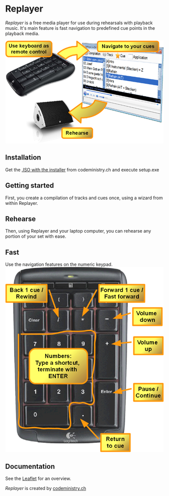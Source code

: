 # Replayer
_Replayer_ is a free media player for use during rehearsals with playback music. It's main feature is fast navigation to predefined cue points in the playback media.

![Visual Functioning Overview](https://github.com/suterma/Replayer/raw/master/DOC/Visual%20Funtioning%20Overview.png)

## Installation
Get the [.ISO with the installer](http://download.codeministry.ch/Replayer%20v0.4.2%20CD-Installer.iso) from codeministry.ch and execute setup.exe
## Getting started
First, you create a compilation of tracks and cues once, using a wizard from within Replayer. 
## Rehearse
Then, using Replayer and your laptop computer, you can rehearse any portion of your set with ease.
## Fast
Use the navigation features on the numeric keypad. ![Shortcuts on the numeric keypad](https://github.com/suterma/Replayer/raw/master/DOC/Keyboard%20Navigation.png)
## Documentation
See the [Leaflet](https://github.com/suterma/Replayer/raw/master/DOC/Leaflet%20v041.pdf) for an overview.

_Replayer_ is created by [codeministry.ch](https://codeministry.ch)
